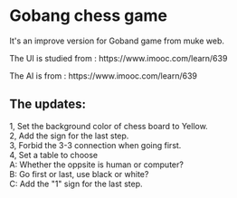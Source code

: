 <h1>Gobang chess game</h1>
<p>It's an improve version for Goband game from muke web.</p>
<p>The UI is studied from : https://www.imooc.com/learn/639</p>
<p>The AI is from : https://www.imooc.com/learn/639</p>

<h2>The updates:</h2>
<p>1, Set the background color of chess board to Yellow.<br>
2, Add the sign for the last step.<br>
3, Forbid the 3-3 connection when going first.<br>
4, Set a table to choose <br>
   A: Whether the oppsite is human or computer?<br>
   B: Go first or last, use black or white?<br>
   C: Add the "1" sign for the last step.</p>
